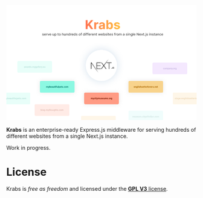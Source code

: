<img src="/misc/krabs-cover.png" />

**Krabs** is an enterprise-ready Express.js middleware for serving hundreds of different websites from a single Next.js instance.

Work in progress.

# License

Krabs is _free as freedom_ and licensed under the [**GPL V3** license](/LICENSE.md).
